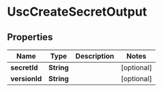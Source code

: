 

# UscCreateSecretOutput


## Properties

Name | Type | Description | Notes
------------ | ------------- | ------------- | -------------
**secretId** | **String** |  |  [optional]
**versionId** | **String** |  |  [optional]



